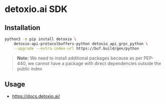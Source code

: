 # detoxio.ai SDK

## Installation

```bash
python3 -m pip install detoxio \
    detoxio-api-protocolbuffers-python detoxio_api_grpc_python \
    --upgrade --extra-index-url https://buf.build/gen/python
```

> **Note:** We need to install additional packages because as per PEP-440, we
> cannot have a package with direct dependencies outside the public index

## Usage

* https://docs.detoxio.ai/

